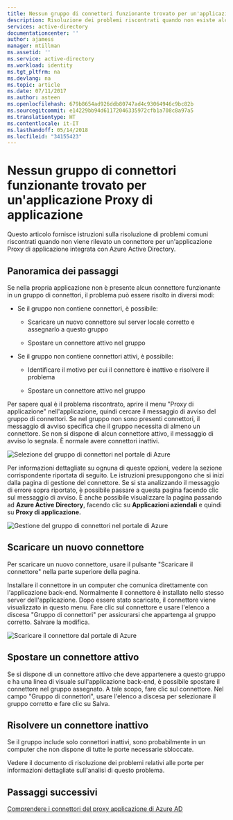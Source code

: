 ```yaml
---
title: Nessun gruppo di connettori funzionante trovato per un'applicazione Proxy di applicazione | Microsoft Docs
description: Risoluzione dei problemi riscontrati quando non esiste alcun connettore funzionante in un gruppo di connettori per l'applicazione con Proxy di applicazione di Azure AD
services: active-directory
documentationcenter: ''
author: ajamess
manager: mtillman
ms.assetid: ''
ms.service: active-directory
ms.workload: identity
ms.tgt_pltfrm: na
ms.devlang: na
ms.topic: article
ms.date: 07/11/2017
ms.author: asteen
ms.openlocfilehash: 679b8654ad926ddb80747ad4c93064946c9bc82b
ms.sourcegitcommit: e14229bb94d61172046335972cfb1a708c8a97a5
ms.translationtype: HT
ms.contentlocale: it-IT
ms.lasthandoff: 05/14/2018
ms.locfileid: "34155423"
---
```

# <a name="no-working-connector-group-found-for-an-application-proxy-application"></a>Nessun gruppo di connettori funzionante trovato per un'applicazione Proxy di applicazione

Questo articolo fornisce istruzioni sulla risoluzione di problemi comuni riscontrati quando non viene rilevato un connettore per un'applicazione Proxy di applicazione integrata con Azure Active Directory.

## <a name="overview-of-steps"></a>Panoramica dei passaggi
Se nella propria applicazione non è presente alcun connettore funzionante in un gruppo di connettori, il problema può essere risolto in diversi modi:

-   Se il gruppo non contiene connettori, è possibile:

    -   Scaricare un nuovo connettore sul server locale corretto e assegnarlo a questo gruppo

    -   Spostare un connettore attivo nel gruppo

-   Se il gruppo non contiene connettori attivi, è possibile:

    -   Identificare il motivo per cui il connettore è inattivo e risolvere il problema

    -   Spostare un connettore attivo nel gruppo

Per sapere qual è il problema riscontrato, aprire il menu "Proxy di applicazione" nell'applicazione, quindi cercare il messaggio di avviso del gruppo di connettori. Se nel gruppo non sono presenti connettori, il messaggio di avviso specifica che il gruppo necessita di almeno un connettore. Se non si dispone di alcun connettore attivo, il messaggio di avviso lo segnala. È normale avere connettori inattivi. 

   ![Selezione del gruppo di connettori nel portale di Azure](./media/application-proxy-connectivity-no-working-connector/no-active-connector.png)

Per informazioni dettagliate su ognuna di queste opzioni, vedere la sezione corrispondente riportata di seguito. Le istruzioni presuppongono che si inizi dalla pagina di gestione del connettore. Se si sta analizzando il messaggio di errore sopra riportato, è possibile passare a questa pagina facendo clic sul messaggio di avviso. È anche possibile visualizzare la pagina passando ad **Azure Active Directory**, facendo clic su **Applicazioni aziendali** e quindi su **Proxy di applicazione.**

   ![Gestione del gruppo di connettori nel portale di Azure](./media/application-proxy-connectivity-no-working-connector/app-proxy.png)

## <a name="download-a-new-connector"></a>Scaricare un nuovo connettore

Per scaricare un nuovo connettore, usare il pulsante "Scaricare il connettore" nella parte superiore della pagina.

Installare il connettore in un computer che comunica direttamente con l'applicazione back-end. Normalmente il connettore è installato nello stesso server dell'applicazione. Dopo essere stato scaricato, il connettore viene visualizzato in questo menu. Fare clic sul connettore e usare l'elenco a discesa "Gruppo di connettori" per assicurarsi che appartenga al gruppo corretto. Salvare la modifica.

   ![Scaricare il connettore dal portale di Azure](./media/application-proxy-connectivity-no-working-connector/download-connector.png)
   
## <a name="move-an-active-connector"></a>Spostare un connettore attivo

Se si dispone di un connettore attivo che deve appartenere a questo gruppo e ha una linea di visuale sull'applicazione back-end, è possibile spostare il connettore nel gruppo assegnato. A tale scopo, fare clic sul connettore. Nel campo "Gruppo di connettori", usare l'elenco a discesa per selezionare il gruppo corretto e fare clic su Salva.

## <a name="resolve-an-inactive-connector"></a>Risolvere un connettore inattivo

Se il gruppo include solo connettori inattivi, sono probabilmente in un computer che non dispone di tutte le porte necessarie sbloccate.

Vedere il documento di risoluzione dei problemi relativi alle porte per informazioni dettagliate sull'analisi di questo problema.

## <a name="next-steps"></a>Passaggi successivi
[Comprendere i connettori del proxy applicazione di Azure AD](manage-apps/application-proxy-connectors.md)


